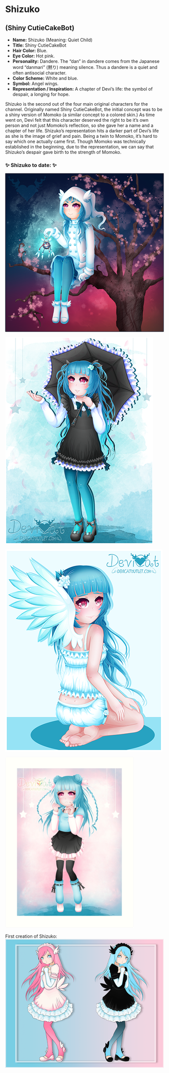 # Shizuko
## (Shiny CutieCakeBot)

* **Name:** Shizuko (Meaning: Quiet Child)
* **Title:** Shiny CutieCakeBot
* **Hair Color:** Blue.
* **Eye Color:** Hot pink.
* **Personality:** Dandere. The “dan” in dandere comes from the Japanese word
  “danmari” (黙り) meaning silence. Thus a dandere is a quiet and often
  antisocial character.
* **Color Scheme:** White and blue.
* **Symbol:** Angel wings.
* **Representation / Inspiration:** A chapter of Devi’s life: the symbol of
  despair, a longing for hope.

Shizuko is the second out of the four main original characters for the channel.
Originally named Shiny CutieCakeBot, the initial concept was to be a shiny
version of Momoko (a similar concept to a colored skin.) As time went on, Devi
felt that this character deserved the right to be it’s own person and not just
Momoko’s reflection, so she gave her a name and a chapter of her life. Shizuko’s
representation hits a darker part of Devi’s life as she is the image of grief
and pain. Being a twin to Momoko, it’s hard to say which one actually came
first. Though Momoko was technically established in the beginning, due to the
representation, we can say that Shizuko’s despair gave birth to the strength of
Momoko.

### ✨ Shizuko to date: ✨

![Shizuko Winter Sprite 2018](img/ShizukoWinterSprite2018.png)

![Gothic Lolita Shizuko](img/shizuko_gothiclolita.png)

![Sitting Study ­– Shizuko](img/shizuko_sitting.png)

![Shizuko print](img/shizuko_print.png)

First creation of Shizuko:<br>
![CCB Twins](img/ccb_twins.png)
